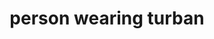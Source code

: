 ---
layout: people&body
title: person wearing turban
emoji: person_wearing_turban
permalink: 👳.html
image: assets/img/3moji/person_wearing_turban.png
---